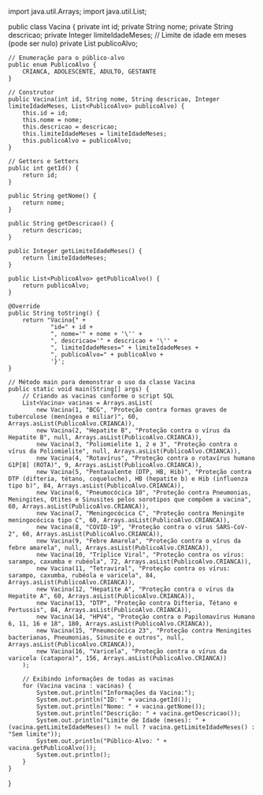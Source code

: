 import java.util.Arrays;
import java.util.List;

public class Vacina {
    private int id;
    private String nome;
    private String descricao;
    private Integer limiteIdadeMeses; // Limite de idade em meses (pode ser nulo)
    private List<PublicoAlvo> publicoAlvo;

    // Enumeração para o público-alvo
    public enum PublicoAlvo {
        CRIANCA, ADOLESCENTE, ADULTO, GESTANTE
    }

    // Construtor
    public Vacina(int id, String nome, String descricao, Integer limiteIdadeMeses, List<PublicoAlvo> publicoAlvo) {
        this.id = id;
        this.nome = nome;
        this.descricao = descricao;
        this.limiteIdadeMeses = limiteIdadeMeses;
        this.publicoAlvo = publicoAlvo;
    }

    // Getters e Setters
    public int getId() {
        return id;
    }

    public String getNome() {
        return nome;
    }

    public String getDescricao() {
        return descricao;
    }

    public Integer getLimiteIdadeMeses() {
        return limiteIdadeMeses;
    }

    public List<PublicoAlvo> getPublicoAlvo() {
        return publicoAlvo;
    }

    @Override
    public String toString() {
        return "Vacina{" +
                "id=" + id +
                ", nome='" + nome + '\'' +
                ", descricao='" + descricao + '\'' +
                ", limiteIdadeMeses=" + limiteIdadeMeses +
                ", publicoAlvo=" + publicoAlvo +
                '}';
    }

    // Método main para demonstrar o uso da classe Vacina
    public static void main(String[] args) {
        // Criando as vacinas conforme o script SQL
        List<Vacina> vacinas = Arrays.asList(
            new Vacina(1, "BCG", "Proteção contra formas graves de tuberculose (meníngea e miliar)", 60, Arrays.asList(PublicoAlvo.CRIANCA)),
            new Vacina(2, "Hepatite B", "Proteção contra o vírus da Hepatite B", null, Arrays.asList(PublicoAlvo.CRIANCA)),
            new Vacina(3, "Poliomielite 1, 2 e 3", "Proteção contra o vírus da Poliomielite", null, Arrays.asList(PublicoAlvo.CRIANCA)),
            new Vacina(4, "Rotavírus", "Proteção contra o rotavírus humano G1P[8] (ROTA)", 9, Arrays.asList(PublicoAlvo.CRIANCA)),
            new Vacina(5, "Pentavalente (DTP, HB, Hib)", "Proteção contra DTP (difteria, tétano, coqueluche), HB (hepatite b) e Hib (influenza tipo b)", 84, Arrays.asList(PublicoAlvo.CRIANCA)),
            new Vacina(6, "Pneumocócica 10", "Proteção contra Pneumonias, Meningites, Otites e Sinusites pelos sorotipos que compõem a vacina", 60, Arrays.asList(PublicoAlvo.CRIANCA)),
            new Vacina(7, "Meningocócica C", "Proteção contra Meningite meningocócica tipo C", 60, Arrays.asList(PublicoAlvo.CRIANCA)),
            new Vacina(8, "COVID-19", "Proteção contra o vírus SARS-CoV-2", 60, Arrays.asList(PublicoAlvo.CRIANCA)),
            new Vacina(9, "Febre Amarela", "Proteção contra o vírus da febre amarela", null, Arrays.asList(PublicoAlvo.CRIANCA)),
            new Vacina(10, "Tríplice Viral", "Proteção contra os vírus: sarampo, caxumba e rubéola", 72, Arrays.asList(PublicoAlvo.CRIANCA)),
            new Vacina(11, "Tetraviral", "Proteção contra os vírus: sarampo, caxumba, rubéola e varicela", 84, Arrays.asList(PublicoAlvo.CRIANCA)),
            new Vacina(12, "Hepatite A", "Proteção contra o vírus da Hepatite A", 60, Arrays.asList(PublicoAlvo.CRIANCA)),
            new Vacina(13, "DTP", "Proteção contra Difteria, Tétano e Pertussis", 84, Arrays.asList(PublicoAlvo.CRIANCA)),
            new Vacina(14, "HPV4", "Proteção contra o Papilomavírus Humano 6, 11, 16 e 18", 180, Arrays.asList(PublicoAlvo.CRIANCA)),
            new Vacina(15, "Pneumocócica 23", "Proteção contra Meningites bacterianas, Pneumonias, Sinusite e outros", null, Arrays.asList(PublicoAlvo.CRIANCA)),
            new Vacina(16, "Varicela", "Proteção contra o vírus da varicela (catapora)", 156, Arrays.asList(PublicoAlvo.CRIANCA))
        );

        // Exibindo informações de todas as vacinas
        for (Vacina vacina : vacinas) {
            System.out.println("Informações da Vacina:");
            System.out.println("ID: " + vacina.getId());
            System.out.println("Nome: " + vacina.getNome());
            System.out.println("Descrição: " + vacina.getDescricao());
            System.out.println("Limite de Idade (meses): " + (vacina.getLimiteIdadeMeses() != null ? vacina.getLimiteIdadeMeses() : "Sem limite"));
            System.out.println("Público-Alvo: " + vacina.getPublicoAlvo());
            System.out.println();
        }
    }
}


